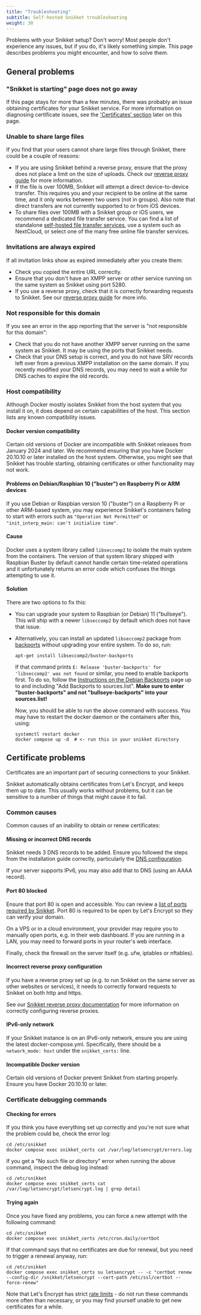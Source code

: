 ```yaml
---
title: "Troubleshooting"
subtitle: Self-hosted Snikket troubleshooting
weight: 30
---
```


Problems with your Snikket setup? Don't worry! Most people don't experience
any issues, but if you do, it's likely something simple. This page describes
problems you might encounter, and how to solve them.

## General problems

### "Snikket is starting" page does not go away

If this page stays for more than a few minutes, there was probably an
issue obtaining certificates for your Snikket service. For more
information on diagnosing certificate issues, see the
['Certificates' section](#certificate-problems) later on this page.

### Unable to share large files

If you find that your users cannot share large files through Snikket,
there could be a couple of reasons:

- If you are using Snikket behind a reverse proxy, ensure that the proxy
  does not place a limit on the size of uploads. Check our [reverse proxy
  guide](../../advanced/reverse_proxy/) for more information.
- If the file is over 100MB, Snikket will attempt a direct device-to-device
  transfer. This requires you and your recipient to be online at the
  same time, and it only works between two users (not in groups). Also
  note that direct transfers are not currently supported to or from iOS
  devices.
- To share files over 100MB with a Snikket group or iOS users, we
  recommend a dedicated file transfer service. You can find a list of
  standalone [self-hosted file transfer services](https://github.com/awesome-selfhosted/awesome-selfhosted#file-transfer---single-click--drag-n-drop-upload), use a system
  such as NextCloud, or select one of the many free online file transfer
  services.

### Invitations are always expired

If all invitation links show as expired immediately after you create them:

- Check you copied the entire URL correctly.
- Ensure that you don't have an XMPP server or other service running on
  the same system as Snikket using port 5280.
- If you use a reverse proxy, check that it is correctly forwarding
  requests to Snikket. See our [reverse proxy guide](../../advanced/reverse_proxy/)
  for more info.

### Not responsible for this domain

If you see an error in the app reporting that the server is "not
responsible for this domain":

- Check that you do not have another XMPP server running on the same
  system as Snikket. It may be using the ports that Snikket needs.
- Check that your DNS setup is correct, and you do not have SRV records
  left over from a previous XMPP installation on the same domain. If you
  recently modified your DNS records, you may need to wait a while for
  DNS caches to expire the old records.

### Host compatibility

Although Docker mostly isolates Snikket from the host system that you install
it on, it does depend on certain capabilities of the host. This section lists
any known compatibility issues.

#### Docker version compatibility

Certain old versions of Docker are incompatible with Snikket releases from
January 2024 and later. We recommend ensuring that you have Docker 20.10.10
or later installed on the host system. Otherwise, you might see that Snikket
has trouble starting, obtaining certificates or other functionality may not
work.

#### Problems on Debian/Raspbian 10 ("buster") on Raspberry Pi or ARM devices

If you use Debian or Raspbian version 10 ("buster") on a Raspberry Pi or other
ARM-based system, you may experience Snikket's containers failing to start with
errors such as `"Operation Not Permitted"` or `"init_interp_main: can't initialize time"`.

#### Cause

Docker uses a system library called `libseccomp2` to isolate the main system
from the containers. The version of that system library shipped with Raspbian
Buster by default cannot handle certain time-related operations and it
unfortunately returns an error code which confuses the things attempting to
use it.

#### Solution

There are two options to fix this:

- You can upgrade your system to Raspbian (or Debian) 11 ("bullseye"). This will ship with a newer `libseccomp2` by default which does not have that issue.
- Alternatively, you can install an updated `libseccomp2` package from [backports](https://backports.debian.org/Instructions/) without upgrading your entire system. To do so, run:

   ```
   apt-get install libseccomp2/buster-backports
   ```

   If that command prints `E: Release 'buster-backports' for 'libseccomp2' was not found`
   or similar, you need to enable backports first. To do so, follow the [Instructions
   on the Debian Backports](https://backports.debian.org/Instructions/) page up
   to and including "Add Backports to sources.list". **Make sure to enter
   "buster-backports" and not "bullseye-backports" into your sources.list!**

   Now, you should be able to run the above command with success. You may have
   to restart the docker daemon or the containers after this, using:

   ```
   systemctl restart docker
   docker compose up -d  # <- run this in your snikket directory
   ```

## Certificate problems

Certificates are an important part of securing connections to your
Snikket.

Snikket automatically obtains certificates from Let's Encrypt, and keeps
them up to date. This usually works without problems, but it can be
sensitive to a number of things that might cause it to fail.

### Common causes

Common causes of an inability to obtain or renew certificates:

#### Missing or incorrect DNS records

Snikket needs 3 DNS records to be added. Ensure you followed the steps
from the installation guide correctly, particularly the
[DNS configuration](https://snikket.org/service/quickstart/#step-1-dns).

If your server supports IPv6, you may also add that to DNS (using an
AAAA record).

#### Port 80 blocked

Ensure that port 80 is open and accessible. You can review a [list of
ports required by Snikket](../../advanced/firewall/). Port 80 is required
to be open by Let's Encrypt so they can verify your domain.

On a VPS or in a cloud environment, your provider may require you to
manually open ports, e.g. in their web dashboard. If you are running in
a LAN, you may need to forward ports in your router's web interface.

Finally, check the firewall on the server itself (e.g. ufw, iptables or
nftables).

#### Incorrect reverse proxy configuration

If you have a reverse proxy set up (e.g. to run Snikket on the same server
as other websites or services), it needs to correctly forward requests
to Snikket on both http and https.

See our [Snikket reverse proxy documentation](../../advanced/reverse_proxy/)
for more information on correctly configuring reverse proxies.

#### IPv6-only network

If your Snikket instance is on an IPv6-only network, ensure you are using the
latest docker-compose.yml. Specifically, there should be a `network_mode: host`
under the `snikket_certs:` line.

#### Incompatible Docker version

Certain old versions of Docker prevent Snikket from starting properly. Ensure
you have Docker 20.10.10 or later.

### Certificate debugging commands

#### Checking for errors

If you think you have everything set up correctly and you're not sure what the
problem could be, check the error log:

```
cd /etc/snikket
docker compose exec snikket_certs cat /var/log/letsencrypt/errors.log
```

If you get a "No such file or directory" error when running the above command,
inspect the debug log instead:

```
cd /etc/snikket
docker compose exec snikket_certs cat /var/log/letsencrypt/letsencrypt.log | grep detail
```

#### Trying again

Once you have fixed any problems, you can force a new attempt with the
following command:

```
cd /etc/snikket
docker compose exec snikket_certs /etc/cron.daily/certbot
```

If that command says that no certificates are due for renewal, but you need to
trigger a renewal anyway, run:

```
cd /etc/snikket
docker compose exec snikket_certs su letsencrypt -- -c "certbot renew --config-dir /snikket/letsencrypt --cert-path /etc/ssl/certbot --force-renew"
```

Note that Let's Encrypt has strict [rate limits](https://letsencrypt.org/docs/rate-limits/) -
do not run these commands more often than necessary, or you may find yourself
unable to get new certificates for a while.
